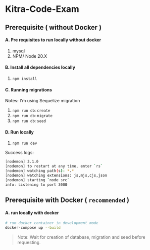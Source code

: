 # Kitra-Code-Exam

## Prerequisite ( without Docker )

#### A. Pre requisites to run locally without docker
1. mysql
2. NPM/ Node 20.X

#### B. Install all dependencies locally
1. ```npm install```

#### C. Running migrations
Notes: I'm using Sequelize migration
1. ```npm run db:create```
2. ```npm run db:migrate```
3. ```npm run db:seed```

#### D. Run locally
1. ```npm run dev```

Success logs:
```sh
[nodemon] 3.1.0                                                                                                         
[nodemon] to restart at any time, enter `rs`                                                                            
[nodemon] watching path(s): *.*                                                                                         
[nodemon] watching extensions: js,mjs,cjs,json                                                                          
[nodemon] starting `node src`                                                                                           
info: Listening to port 3000
```

## Prerequisite with Docker ( `recommended` )

#### A.  run locally with docker
``` sh
# run docker container in development mode
docker-compose up --build
```

> Note: Wait for creation of database, migration and seed before requesting. 